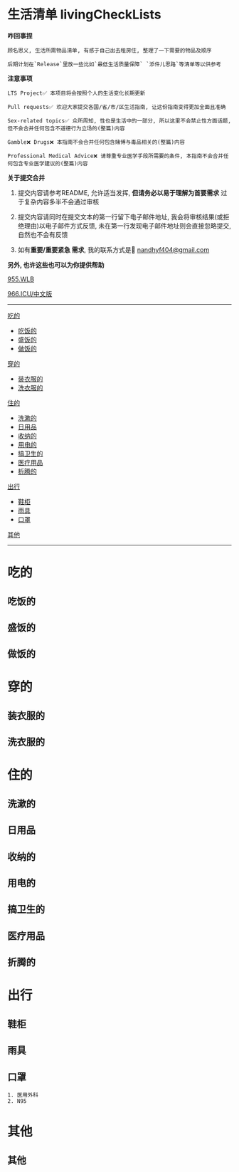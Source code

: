 # 生活清单 livingCheckLists

**咋回事捏**

	顾名思义, 生活所需物品清单, 有感于自己出去租房住, 整理了一下需要的物品及顺序

	后期计划在`Release`里放一些比如`最低生活质量保障` `添件儿思路`等清单等以供参考


**注意事项**

	LTS Project✅ 本项目将会按照个人的生活变化长期更新

	Pull requests✅ 欢迎大家提交各国/省/市/区生活指南, 让这份指南变得更加全面且准确

	Sex-related topics✅ 众所周知, 性也是生活中的一部分, 所以这里不会禁止性方面话题, 但不会合并任何包含不道德行为立场的(整篇)内容

	Gamble❌ Drugs❌ 本指南不会合并任何包含赌博与毒品相关的(整篇)内容

	Professional Medical Advice❌ 请尊重专业医学手段所需要的条件, 本指南不会合并任何包含专业医学建议的(整篇)内容


**关于提交合并**

1. 提交内容请参考README, 允许适当发挥, **但请务必以易于理解为首要需求** 过于复杂内容多半不会通过审核

2. 提交内容请同时在提交文本的第一行留下电子邮件地址, 我会将审核结果(或拒绝理由)以电子邮件方式反馈, 未在第一行发现电子邮件地址则会直接忽略提交, 自然也不会有反馈

3. 如有**重要/重要紧急 需求**, 我的联系方式是💌 nandhyf404@gmail.com


**另外, 也许这些也可以为你提供帮助**

[955.WLB](https://github.com/formulahendry/955.WLB)

[966.ICU/中文版](https://github.com/996icu/996.ICU/blob/master/README_CN.md)

---

[吃的](#吃的)

- [吃饭的](#吃饭的)
- [盛饭的](#盛饭的)
- [做饭的](#做饭的)

[穿的](#穿的)

- [装衣服的](#装衣服的)
- [洗衣服的](#洗衣服的)

[住的](#住的)

- [洗漱的](#洗漱的)
- [日用品](#日用品)
- [收纳的](#收纳的)
- [用电的](#用电的)
- [搞卫生的](#搞卫生的)
- [医疗用品](#医疗用品)
- [折腾的](#折腾的)

[出行](#出行)

- [鞋柜](#鞋柜)
- [雨具](#雨具)
- [口罩](#口罩)

[其他](#其他)

---

# 吃的

## 吃饭的

## 盛饭的

## 做饭的

# 穿的

## 装衣服的

## 洗衣服的

# 住的

## 洗漱的

## 日用品

## 收纳的

## 用电的

## 搞卫生的

## 医疗用品

## 折腾的

# 出行

## 鞋柜

## 雨具

## 口罩

```
1. 医用外科
2. N95
```

# 其他

## 其他